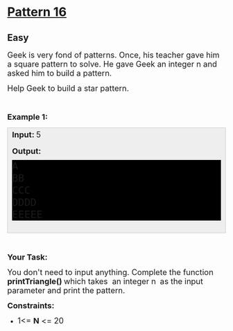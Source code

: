 # <a href="https://practice.geeksforgeeks.org/problems/triangle-pattern-1662285334/1?utm_source=youtube&utm_medium=collab_striver_ytdescription&utm_campaign=pattern_16">Pattern 16</a>
## Easy
<div class="problems_problem_content__Xm_eO"><p><span style="font-size:18px">Geek is very fond of patterns. Once, his teacher gave him a&nbsp;square pattern to solve. He gave Geek&nbsp;an integer n and asked him to build a pattern.</span></p>

<p><span style="font-size:18px">Help Geek&nbsp;to build a star pattern.</span></p>

<p>&nbsp;</p>

<p><span style="font-size:18px"><strong>Example 1:</strong></span></p>

<div style="background: rgb(238, 238, 238); border: 1px solid rgb(204, 204, 204); padding: 5px 10px; --darkreader-inline-bgimage: initial; --darkreader-inline-bgcolor:#222426; --darkreader-inline-border-top:#3e4446; --darkreader-inline-border-right:#3e4446; --darkreader-inline-border-bottom:#3e4446; --darkreader-inline-border-left:#3e4446;"><span style="font-size:18px"><strong>Input: </strong>5</span><br>
<br>
<span style="font-size:18px"><strong>Output:</strong>
<pre style="background:#000; font-size:1.3em;margin-top:10px">
A
BB
CCC
DDDD
EEEEE
</pre>
</span></div>

<p>&nbsp;</p>

<p><span style="font-size:18px"><strong>Your Task:</strong></span></p>

<p><span style="font-size:18px">You don't need to input anything. Complete the function <strong>printTriangle()&nbsp;</strong>which takes&nbsp; an integer n <strong>&nbsp;</strong>as the input parameter&nbsp;and print the pattern.</span></p>

<p><span style="font-size:18px"><strong>Constraints:</strong></span></p>

<ul>
	<li><span style="font-size:18px">1&lt;= <strong>N</strong> &lt;= 20</span></li>
</ul>
</div>